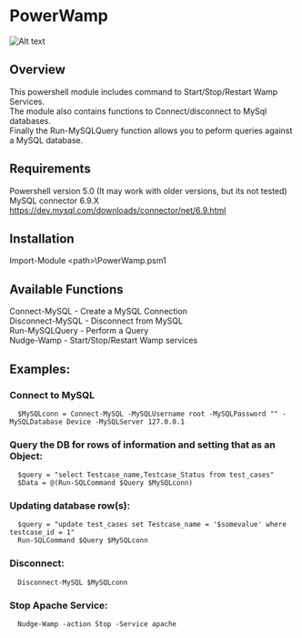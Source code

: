 # PowerWamp
![Alt text](https://github.com/BelayTechnologies/PowerWamp/blob/master/z_Images/PowerWamp_NoBg.png "PowerWamp Icon")  
## Overview  
This powershell module includes command to Start/Stop/Restart Wamp Services.  
The module also contains functions to Connect/disconnect to MySql databases.  
Finally the Run-MySQLQuery function allows you to peform queries against a MySQL database.  

## Requirements  
Powershell version 5.0 (It may work with older versions, but its not tested)  
MySQL connector 6.9.X https://dev.mysql.com/downloads/connector/net/6.9.html  

## Installation  
Import-Module \<path>\PowerWamp.psm1  

## Available Functions  
Connect-MySQL - Create a MySQL Connection  
Disconnect-MySQL - Disconnect from MySQL  
Run-MySQLQuery - Perform a Query  
Nudge-Wamp - Start/Stop/Restart Wamp services  

## Examples:  
### Connect to MySQL  
      $MySQLconn = Connect-MySQL -MySQLUsername root -MySQLPassword "" -MySQLDatabase Device -MySQLServer 127.0.0.1  
### Query the DB for rows of information and setting that as an Object:  
      $query = "select Testcase_name,Testcase_Status from test_cases"  
      $Data = @(Run-SQLCommand $Query $MySQLconn)  
### Updating database row(s):    
      $query = "update test_cases set Testcase_name = '$somevalue' where testcase_id = 1"   
      Run-SQLCommand $Query $MySQLconn  
### Disconnect:  
      Disconnect-MySQL $MySQLconn
### Stop Apache Service:  
      Nudge-Wamp -action Stop -Service apache
